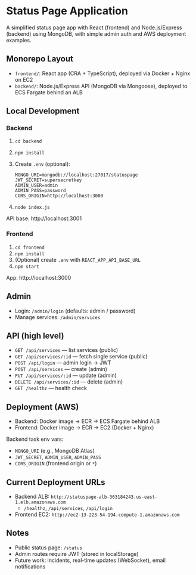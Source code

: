# Status Page Application

A simplified status page app with React (frontend) and Node.js/Express (backend) using MongoDB, with simple admin auth and AWS deployment examples.

## Monorepo Layout

- `frontend/`: React app (CRA + TypeScript), deployed via Docker + Nginx on EC2
- `backend/`: Node.js/Express API (MongoDB via Mongoose), deployed to ECS Fargate behind an ALB

## Local Development

### Backend

1. `cd backend`
2. `npm install`
3. Create `.env` (optional):

   ```
   MONGO_URI=mongodb://localhost:27017/statuspage
   JWT_SECRET=supersecretkey
   ADMIN_USER=admin
   ADMIN_PASS=password
   CORS_ORIGIN=http://localhost:3000
   ```

4. `node index.js`

API base: http://localhost:3001

### Frontend

1. `cd frontend`
2. `npm install`
3. (Optional) create `.env` with `REACT_APP_API_BASE_URL`
4. `npm start`

App: http://localhost:3000

## Admin

- Login: `/admin/login` (defaults: admin / password)
- Manage services: `/admin/services`

## API (high level)

- `GET /api/services` — list services (public)
- `GET /api/services/:id` — fetch single service (public)
- `POST /api/login` — admin login -> JWT
- `POST /api/services` — create (admin)
- `PUT /api/services/:id` — update (admin)
- `DELETE /api/services/:id` — delete (admin)
- `GET /healthz` — health check

## Deployment (AWS)

- Backend: Docker image -> ECR -> ECS Fargate behind ALB
- Frontend: Docker image -> ECR -> EC2 (Docker + Nginx)

Backend task env vars:

- `MONGO_URI` (e.g., MongoDB Atlas)
- `JWT_SECRET`, `ADMIN_USER`, `ADMIN_PASS`
- `CORS_ORIGIN` (frontend origin or `*`)

## Current Deployment URLs

- Backend ALB: `http://statuspage-alb-363184243.us-east-1.elb.amazonaws.com`
  - `/healthz`, `/api/services`, `/api/login`
- Frontend EC2: `http://ec2-13-223-54-194.compute-1.amazonaws.com`

## Notes

- Public status page: `/status`
- Admin routes require JWT (stored in localStorage)
- Future work: incidents, real-time updates (WebSocket), email notifications
